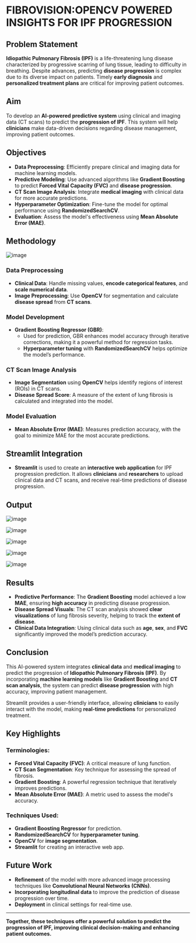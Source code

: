 # FIBROVISION:OPENCV POWERED INSIGHTS FOR IPF PROGRESSION

## Problem Statement

**Idiopathic Pulmonary Fibrosis (IPF)** is a life-threatening lung disease characterized by progressive scarring of lung tissue, leading to difficulty in breathing. Despite advances, predicting **disease progression** is complex due to its diverse impact on patients. Timely **early diagnosis** and **personalized treatment plans** are critical for improving patient outcomes.

## Aim

To develop an **AI-powered predictive system** using clinical and imaging data (CT scans) to predict the **progression of IPF**. This system will help **clinicians** make data-driven decisions regarding disease management, improving patient outcomes.

## Objectives

- **Data Preprocessing**: Efficiently prepare clinical and imaging data for machine learning models.
- **Predictive Modeling**: Use advanced algorithms like **Gradient Boosting** to predict **Forced Vital Capacity (FVC)** and **disease progression**.
- **CT Scan Image Analysis**: Integrate **medical imaging** with clinical data for more accurate predictions.
- **Hyperparameter Optimization**: Fine-tune the model for optimal performance using **RandomizedSearchCV**.
- **Evaluation**: Assess the model's effectiveness using **Mean Absolute Error (MAE)**.

## Methodology

![image](https://github.com/user-attachments/assets/8d0118ea-1f49-40f4-8d4f-0b79688ccca7)

### Data Preprocessing
- **Clinical Data**: Handle missing values, **encode categorical features**, and **scale numerical data**.
- **Image Preprocessing**: Use **OpenCV** for segmentation and calculate **disease spread** from **CT scans**.
  
### Model Development
- **Gradient Boosting Regressor (GBR)**:
  - Used for prediction, GBR enhances model accuracy through iterative corrections, making it a powerful method for regression tasks.
  - **Hyperparameter tuning** with **RandomizedSearchCV** helps optimize the model’s performance.
  
### CT Scan Image Analysis
- **Image Segmentation** using **OpenCV** helps identify regions of interest (ROIs) in CT scans.
- **Disease Spread Score**: A measure of the extent of lung fibrosis is calculated and integrated into the model.
  
### Model Evaluation
- **Mean Absolute Error (MAE)**: Measures prediction accuracy, with the goal to minimize MAE for the most accurate predictions.

## Streamlit Integration

- **Streamlit** is used to create an **interactive web application** for IPF progression prediction. It allows **clinicians** and **researchers** to upload clinical data and CT scans, and receive real-time predictions of disease progression.

## Output

![image](https://github.com/user-attachments/assets/e980a78f-2eb0-470e-8e34-5aa90868e8d5)

![image](https://github.com/user-attachments/assets/f68b6052-7963-4297-90ea-a10f364cb911)

![image](https://github.com/user-attachments/assets/f4dba714-8697-4147-82b4-ddcd17b0c0ac)

![image](https://github.com/user-attachments/assets/a937236e-25eb-4d24-ba97-509785bd3f99)

![image](https://github.com/user-attachments/assets/7e8c0f38-1d4a-4652-9ced-cfb14deae1c4)


## Results

- **Predictive Performance**: The **Gradient Boosting** model achieved a low **MAE**, ensuring **high accuracy** in predicting disease progression.
- **Disease Spread Visuals**: The CT scan analysis showed **clear visualizations** of lung fibrosis severity, helping to track the **extent of disease**.
- **Clinical Data Integration**: Using clinical data such as **age**, **sex**, and **FVC** significantly improved the model’s prediction accuracy.

## Conclusion

This AI-powered system integrates **clinical data** and **medical imaging** to predict the progression of **Idiopathic Pulmonary Fibrosis (IPF)**. By incorporating **machine learning models** like **Gradient Boosting** and **CT scan analysis**, the system can predict **disease progression** with high accuracy, improving patient management. 

Streamlit provides a user-friendly interface, allowing **clinicians** to easily interact with the model, making **real-time predictions** for personalized treatment.

## Key Highlights

### Terminologies:
- **Forced Vital Capacity (FVC)**: A critical measure of lung function.
- **CT Scan Segmentation**: Key technique for assessing the spread of fibrosis.
- **Gradient Boosting**: A powerful regression technique that iteratively improves predictions.
- **Mean Absolute Error (MAE)**: A metric used to assess the model's accuracy.

### Techniques Used:
- **Gradient Boosting Regressor** for prediction.
- **RandomizedSearchCV** for **hyperparameter tuning**.
- **OpenCV** for **image segmentation**.
- **Streamlit** for creating an interactive web app.

## Future Work

- **Refinement** of the model with more advanced image processing techniques like **Convolutional Neural Networks (CNNs)**.
- **Incorporating longitudinal data** to improve the prediction of disease progression over time.
- **Deployment** in clinical settings for real-time use.

---

**Together, these techniques offer a powerful solution to predict the progression of IPF, improving clinical decision-making and enhancing patient outcomes.**
